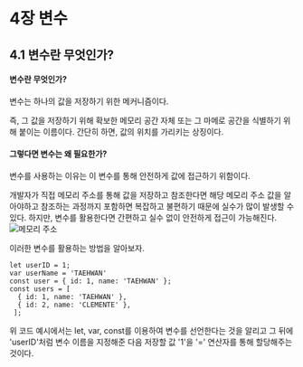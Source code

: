 # 4장 변수

## 4.1 변수란 무엇인가?

#### 변수란 무엇인가?

변수는 하나의 값을 저장하기 위한 메커니즘이다.

즉, 그 값을 저장하기 위해 확보한 메모리 공간 자체 또는 그 마메로 공간을 식별하기 위해 붙이는 이름이다.
간단히 하면, 값의 위치를 가리키는 상징이다.

#### 그렇다면 변수는 왜 필요한가?

변수를 사용하는 이유는 이 변수를 통해 안전하게 값에 접근하기 위함이다.

개발자가 직접 메모리 주소를 통해 값을 저장하고 참조한다면 해당 메모리 주소 값을 알아야하고 참조하는 과정까지 포함하면 복잡하고 불편하기 때문에 실수가 많이 발생할 수 있다. 하지만, 변수를 활용한다면 간편하고 실수 없이 안전하게 접근이 가능해진다.
![메모리 주소](/Users/taehwan/Monte/memory_address.png)

이러한 변수를 활용하는 방법을 알아보자.

```
let userID = 1;
var userName = 'TAEHWAN'
const user = { id: 1, name: 'TAEHWAN' };
const users = [
  { id: 1, name: 'TAEHWAN' },
  { id: 2, name: 'CLEMENTE' },
 ];
```

위 코드 예시에서는 let, var, const를 이용하여 변수를 선언한다는 것을 알리고 그 뒤에 'userID'처럼 변수 이름을 지정해준 다음 저장할 값 '1'을 '=' 연산자를 통해 할당해주는 것이다.
